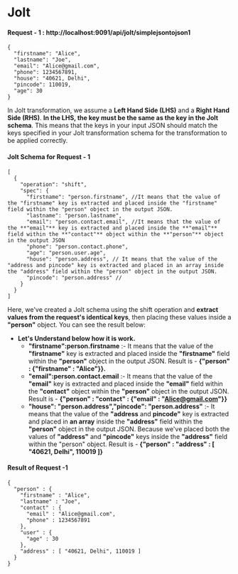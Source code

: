 
# Jolt
#### Request - 1 : http://localhost:9091/api/jolt/simplejsontojson1
```
{
  "firstname": "Alice",
  "lastname": "Joe",
  "email": "Alice@gmail.com",
  "phone": 1234567891,
  "house": "40621, Delhi",
  "pincode": 110019,
  "age": 30
}
```
In Jolt transformation, we assume a **Left Hand Side (LHS)** and a **Right Hand Side (RHS)**. **In the LHS, the key must be the same as the key in the Jolt schema**. This means that the keys in your input JSON should match the keys specified in your Jolt transformation schema for the transformation to be applied correctly.

#### Jolt Schema for Request - 1
```
[
  {
    "operation": "shift",
    "spec": {
      "firstname": "person.firstname", //It means that the value of the "firstname" key is extracted and placed inside the "firstname" field within the "person" object in the output JSON.
      "lastname": "person.lastname",
      "email": "person.contact.email", //It means that the value of the **"email"** key is extracted and placed inside the **"email"** field within the **"contact"** object within the **"person"** object in the output JSON
      "phone": "person.contact.phone",
      "age": "person.user.age",
      "house": "person.address", // It means that the value of the "address and pincode" key is extracted and placed in an array inside the "address" field within the "person" object in the output JSON.
      "pincode": "person.address" //
    }
  }
]

```
Here, we've created a Jolt schema using the shift operation and **extract values from the request's identical keys**, then placing these values inside a **"person"** object. You can see the result below:
* **Let's Understand below how it is work.**
  * **"firstname":person.firstname** :- It means that the value of the **"firstname"** key is extracted and placed inside the **"firstname"** field within the **"person"** object in the output JSON. Result is - **{"person" : {"firstname" : "Alice"}}.**
  * **"email":person.contact.email** :- It means that the value of the **"email"** key is extracted and placed inside the **"email"** field within the **"contact"** object within the **"person"** object in the output JSON. Result is - **{"person" : "contact" : {"email" : "Alice@gmail.com"}}**
  * **"house": "person.address","pincode": "person.address"** :- It means that the value of the **"address** and **pincode"** key is extracted and placed in **an array** inside the **"address"** field within the **"person"** object in the output JSON. Because we've placed both the values of **"address"** and **"pincode"** keys inside the **"address"** field within the "person" object. Result is - **{"person" : "address" : [ "40621, Delhi", 110019 ]}**

#### Result of Request -1 
```
{
  "person" : {
    "firstname" : "Alice",
    "lastname" : "Joe",
    "contact" : {
      "email" : "Alice@gmail.com",
      "phone" : 1234567891
    },
    "user" : {
      "age" : 30
    },
    "address" : [ "40621, Delhi", 110019 ]
  }
}
```